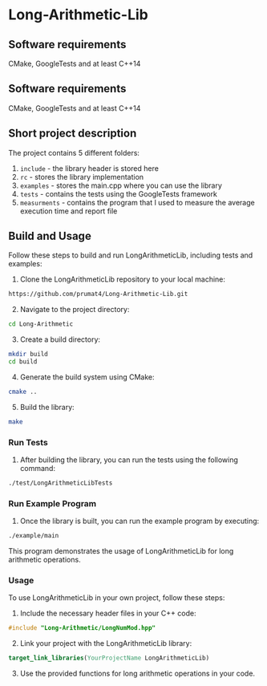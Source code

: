 # Long-Arithmetic-Lib
## Software requirements
CMake, GoogleTests and at least C++14  

## Software requirements
CMake, GoogleTests and at least C++14  

## Short project description
The project contains 5 different folders:  
1. `include` - the library header is stored here
2. `rc` - stores the library implementation
3. `examples` - stores the main.cpp where you can use the library
4. `tests` - contains the tests using the GoogleTests framework
5. `measurments` - contains the program that I used to measure the average execution time and report file
## Build and Usage

Follow these steps to build and run LongArithmeticLib, including tests and examples:

1. Clone the LongArithmeticLib repository to your local machine:
```bash
https://github.com/prumat4/Long-Arithmetic-Lib.git
```

2. Navigate to the project directory:
```bash 
cd Long-Arithmetic
```

3. Create a build directory:
```bash
mkdir build
cd build
```
   
4. Generate the build system using CMake:
```bash
cmake ..
```

5. Build the library:
```bash
make
```
   
### Run Tests

1. After building the library, you can run the tests using the following command:
```bash
./test/LongArithmeticLibTests
```
   
### Run Example Program

1. Once the library is built, you can run the example program by executing:
```bash
./example/main
```
   This program demonstrates the usage of LongArithmeticLib for long arithmetic operations.

### Usage

To use LongArithmeticLib in your own project, follow these steps:

1. Include the necessary header files in your C++ code:
```c++
#include "Long-Arithmetic/LongNumMod.hpp"
```

2. Link your project with the LongArithmeticLib library:
```cmake
target_link_libraries(YourProjectName LongArithmeticLib)
```

3. Use the provided functions for long arithmetic operations in your code.
